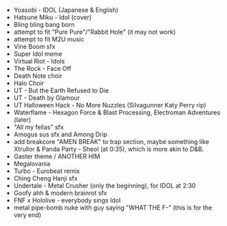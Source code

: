 - Yoasobi - IDOL (Japanese & English)
- Hatsune Miku - Idol (cover)
- Bling bling bang born
- attempt to fit "Pure Pure"/"Rabbit Hole" (it may not work)
- attempt to fit M2U music
- Vine Boom sfx
- Super Idol meme
- Virtual Riot - Idols
- The Rock - Face Off
- Death Note choir
- Halo Choir
- UT - But the Earth Refused to Die
- UT - Death by Glamour
- UT Halloween Hack - No More Nuzzles (SiIvagunner Katy Perry rip)
- Waterflame - Hexagon Force & Blast Processing, Electroman Adventures (later)
- "All my fellas" sfx
- Amogus sus sfx and Among Drip
- add breakcore "AMEN BREAK" to trap section, maybe something like Xtrullor & Panda Party - Sheol (at 0:35), which is more akin to D&B.
- Gaster theme / ANOTHER HIM
- Megalovania
- Turbo - Eurobeat remix
- Ching Cheng Hanji sfx
- Undertale - Metal Crusher (only the beginning), for IDOL at 2:30
- Goofy ahh & modern brainrot sfx
- FNF x Hololive - everybody sings Idol
- metal pipe-bomb nuke with guy saying "WHAT THE F-" (this is for the very end)
